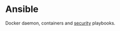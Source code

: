 # Ansible

Docker daemon, containers and [security](https://github.com/konstruktoid/hardening) playbooks.
